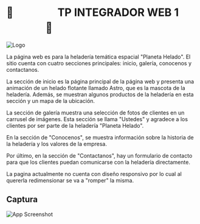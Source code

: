 

# 🚀 ㅤㅤㅤㅤ TP INTEGRADOR WEB 1ㅤㅤㅤㅤㅤ🚀




![Logo](https://i.ibb.co/tB2knVk/Mesa-de-trabajo-1.png)

La página web es para la heladería temática espacial "Planeta Helado". El sitio cuenta con cuatro secciones principales: inicio, galería, conocenos y contactanos.

La sección de inicio es la página principal de la página web y presenta una animación de un helado flotante llamado Astro, que es la mascota de la heladería. Además, se muestran algunos productos de la heladería en esta sección y un mapa de la ubicación.

La sección de galería muestra una selección de fotos de clientes en un carrusel de imágenes. Esta sección se llama "Ustedes" y agradece a los clientes por ser parte de la heladería "Planeta Helado".

En la sección de "Conocenos", se muestra información sobre la historia de la heladería y los valores de la empresa.

Por último, en la sección de "Contactanos", hay un formulario de contacto para que los clientes puedan comunicarse con la heladería directamente.

La pagina actualmente no cuenta con diseño responsivo por lo cual al quererla redimensionar se va a "romper" la misma.
## Captura

![App Screenshot](https://i.ibb.co/8MczFR4/image.png)
